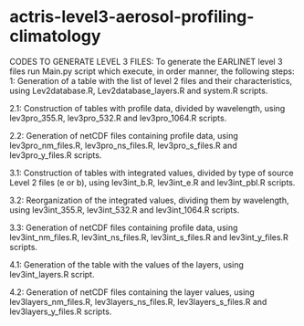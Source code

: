 # actris-level3-aerosol-profiling-climatology

CODES TO GENERATE LEVEL 3 FILES:
To generate the EARLINET level 3 files run Main.py script which execute, in order manner, the following steps:
  1: Generation of a table with the list of level 2 files and their characteristics, using Lev2database.R, Lev2database_layers.R and system.R scripts.
  
  2.1: Construction of tables with profile data, divided by wavelength, using lev3pro_355.R, lev3pro_532.R and lev3pro_1064.R scripts.
  
  2.2: Generation of netCDF files containing profile data, using lev3pro_nm_files.R, lev3pro_ns_files.R, lev3pro_s_files.R and lev3pro_y_files.R scripts.
  
  3.1: Construction of tables with integrated values, divided by type of source Level 2 files (e or b), using lev3int_b.R, lev3int_e.R and lev3int_pbl.R scripts.
  
  3.2: Reorganization of the integrated values, dividing them by wavelength, using lev3int_355.R, lev3int_532.R and lev3int_1064.R scripts.
  
  3.3: Generation of netCDF files containing profile data, using lev3int_nm_files.R, lev3int_ns_files.R, lev3int_s_files.R and lev3int_y_files.R scripts.
  
  4.1: Generation of the table with the values of the layers, using lev3int_layers.R script.
  
  4.2: Generation of netCDF files containing the layer values, using lev3layers_nm_files.R, lev3layers_ns_files.R, lev3layers_s_files.R and lev3layers_y_files.R scripts.
